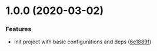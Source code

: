 # 1.0.0 (2020-03-02)


### Features

* init project with basic configurations and deps ([6e1889f](https://github.com/codarme/lesson-quality-releases/commit/6e1889f03f7f71305ebef115cbf14b7bdb691afd))
